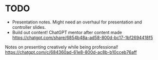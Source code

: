 # TODO

- Presentation notes. Might need an overhaul for presentation and controller slides.
- Build out content! ChatGPT mentor after content made https://chatgpt.com/share/6854b48a-ad58-800d-bc17-1bf2694418f5

Notes on presenting creatively while being professional!
https://chatgpt.com/c/684360ad-61e8-800d-ac8b-b10cceb76aff
